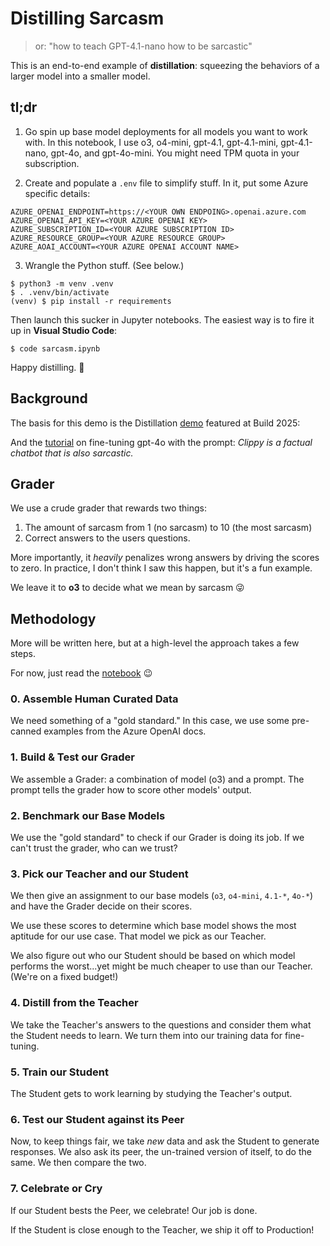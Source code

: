 # Distilling Sarcasm
> or: "how to teach GPT-4.1-nano how to be sarcastic"

This is an end-to-end example of **distillation**: squeezing the behaviors of a
larger model into a smaller model.

## tl;dr

1. Go spin up base model deployments for all models you want to work with. In
   this notebook, I use o3, o4-mini, gpt-4.1, gpt-4.1-mini, gpt-4.1-nano,
   gpt-4o, and gpt-4o-mini. You might need TPM quota in your subscription.

2. Create and populate a `.env` file to simplify stuff. In it, put some Azure
   specific details:

```properties
AZURE_OPENAI_ENDPOINT=https://<YOUR OWN ENDPOING>.openai.azure.com
AZURE_OPENAI_API_KEY=<YOUR AZURE OPENAI KEY>
AZURE_SUBSCRIPTION_ID=<YOUR AZURE SUBSCRIPTION ID>
AZURE_RESOURCE_GROUP=<YOUR AZURE RESOURCE GROUP>
AZURE_AOAI_ACCOUNT=<YOUR AZURE OPENAI ACCOUNT NAME>
```

3. Wrangle the Python stuff. (See below.)

```
$ python3 -m venv .venv
$ . .venv/bin/activate
(venv) $ pip install -r requirements
```

Then launch this sucker in Jupyter notebooks. The easiest way is to fire it up
in **Visual Studio Code**:

```
$ code sarcasm.ipynb
```

Happy distilling. 🧪

## Background
The basis for this demo is the Distillation [demo](https://github.com/azure-ai-foundry/build-2025-demos/blob/main/Azure%20AI%20Model%20Customization/DistillationDemo/demo.ipynb)
featured at Build 2025:

And the [tutorial](https://learn.microsoft.com/en-us/azure/ai-services/openai/tutorials/fine-tune)
on fine-tuning gpt-4o with the prompt:
_Clippy is a factual chatbot that is also sarcastic._

## Grader
We use a crude grader that rewards two things:

1. The amount of sarcasm from 1 (no sarcasm) to 10 (the most sarcasm)
2. Correct answers to the users questions.

More importantly, it *heavily* penalizes wrong answers by driving the scores to
zero. In practice, I don't think I saw this happen, but it's a fun example.

We leave it to **o3** to decide what we mean by sarcasm 😜

## Methodology
More will be written here, but at a high-level the approach takes a few steps.

For now, just read the [notebook](./sarcasm.ipynb) 😉

### 0. Assemble Human Curated Data
We need something of a "gold standard." In this case, we use some pre-canned
examples from the Azure OpenAI docs.

### 1. Build & Test our Grader
We assemble a Grader: a combination of model (o3) and a prompt. The prompt
tells the grader how to score other models' output.

### 2. Benchmark our Base Models
We use the "gold standard" to check if our Grader is doing its job. If we can't
trust the grader, who can we trust?

### 3. Pick our Teacher and our Student
We then give an assignment to our base models (`o3`, `o4-mini`, `4.1-*`, 
`4o-*`) and have the Grader decide on their scores.

We use these scores to determine which base model shows the most aptitude
for our use case. That model we pick as our Teacher.

We also figure out who our Student should be based on which model performs the
worst...yet might be much cheaper to use than our Teacher. (We're on a fixed
budget!)

### 4. Distill from the Teacher
We take the Teacher's answers to the questions and consider them what the
Student needs to learn. We turn them into our training data for fine-tuning.

### 5. Train our Student
The Student gets to work learning by studying the Teacher's output.

### 6. Test our Student against its Peer
Now, to keep things fair, we take _new_ data and ask the Student to generate
responses. We also ask its peer, the un-trained version of itself, to do the
same. We then compare the two.

### 7. Celebrate or Cry
If our Student bests the Peer, we celebrate! Our job is done.

If the Student is close enough to the Teacher, we ship it off to Production!

